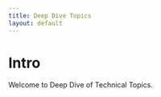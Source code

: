 ```yaml
---
title: Deep Dive Topics
layout: default
---
```


# Intro

Welcome to Deep Dive of Technical Topics.
